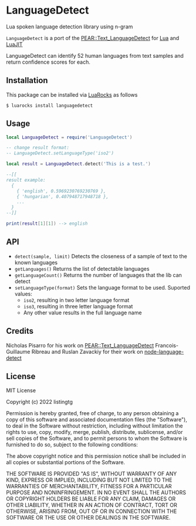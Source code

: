 # LanguageDetect
Lua spoken language detection library using n-gram

`LanguageDetect` is a port of the [PEAR::Text_LanguageDetect](https://pear.php.net/package/Text_LanguageDetect) for [Lua](https://lua.org) and [LuaJIT](https://luajit.org)

LanguageDetect can identify 52 human languages from text samples and return confidence scores for each.

## Installation

This package can be installed via [LuaRocks](https://luarocks.org/) as follows
```shell
$ luarocks install languagedetect
```

## Usage

```lua
local LanguageDetect = require('LanguageDetect')

-- change result format:
-- LanguageDetect.setLanguageType('iso2')

local result = LanguageDetect.detect('This is a test.')

--[[
result example:
  {
    { 'english', 0.5969230769230769 },
    { 'hungarian', 0.407948717948718 },
    ...
  }
--]]

print(result[1][1]) --> english
```

## API
* `detect(sample, limit)` Detects the closeness of a sample of text to the known languages
* `getLanguages()` Returns the list of detectable languages
* `getLanguageCount()` Returns the number of languages that the lib can detect
* `setLanguageType(format)` Sets the language format to be used. Suported values:
  * `iso2`, resulting in two letter language format
  * `iso3`, resulting in three letter language format
  * Any other value results in the full language name

## Credits
Nicholas Pisarro for his work on [PEAR::Text_LanguageDetect](https://pear.php.net/package/Text_LanguageDetect)
Francois-Guillaume Ribreau and Ruslan Zavackiy for their work on [node-language-detect](https://github.com/FGRibreau/node-language-detect)

## License

MIT License

Copyright (c) 2022 listingtg

Permission is hereby granted, free of charge, to any person obtaining a copy
of this software and associated documentation files (the "Software"), to deal
in the Software without restriction, including without limitation the rights
to use, copy, modify, merge, publish, distribute, sublicense, and/or sell
copies of the Software, and to permit persons to whom the Software is
furnished to do so, subject to the following conditions:

The above copyright notice and this permission notice shall be included in all
copies or substantial portions of the Software.

THE SOFTWARE IS PROVIDED "AS IS", WITHOUT WARRANTY OF ANY KIND, EXPRESS OR
IMPLIED, INCLUDING BUT NOT LIMITED TO THE WARRANTIES OF MERCHANTABILITY,
FITNESS FOR A PARTICULAR PURPOSE AND NONINFRINGEMENT. IN NO EVENT SHALL THE
AUTHORS OR COPYRIGHT HOLDERS BE LIABLE FOR ANY CLAIM, DAMAGES OR OTHER
LIABILITY, WHETHER IN AN ACTION OF CONTRACT, TORT OR OTHERWISE, ARISING FROM,
OUT OF OR IN CONNECTION WITH THE SOFTWARE OR THE USE OR OTHER DEALINGS IN THE
SOFTWARE.
